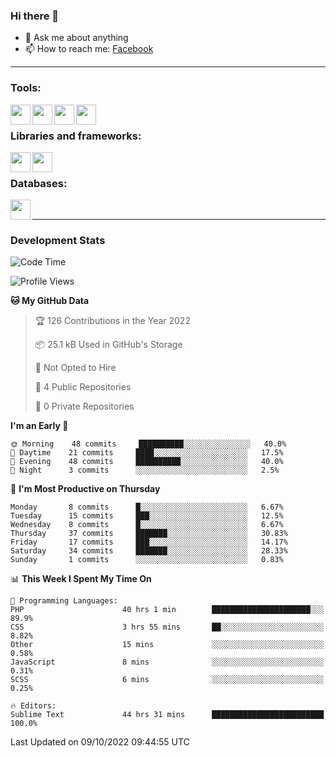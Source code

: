 ### Hi there 👋

<!-- - 🔭 I’m currently working on [huyviet] -->
- 💬 Ask me about anything
- 📫 How to reach me: [Facebook]
<!-- - ⚡ Fun fact: abc -->

---

### Tools:
<img align='left' height="32" width="32" src="https://cdn.jsdelivr.net/npm/simple-icons@4.8.0/icons/phpstorm.svg" />
<img align='left' height="32" width="32" src="https://cdn.jsdelivr.net/npm/simple-icons@4.8.0/icons/sublimetext.svg" />
<img align='left' height="32" width="32" src="https://cdn.jsdelivr.net/npm/simple-icons@4.8.0/icons/laragon.svg" />
<img align='left' height="32" width="32" src="https://cdn.jsdelivr.net/npm/simple-icons@4.8.0/icons/xampp.svg" />
<br>

### Libraries and frameworks:
<img align='left' height="32" width="32" src="https://cdn.jsdelivr.net/npm/simple-icons@4.8.0/icons/laravel.svg" />
<img align='left' height="32" width="32" src="https://cdn.jsdelivr.net/npm/simple-icons@4.8.0/icons/jquery.svg" />
<br>

### Databases:
<img align='left' height="32" width="32" src="https://cdn.jsdelivr.net/npm/simple-icons@4.8.0/icons/mysql.svg" />
<br>

---
### Development Stats
<!--START_SECTION:waka-->
![Code Time](http://img.shields.io/badge/Code%20Time-188%20hrs%207%20mins-blue)

![Profile Views](http://img.shields.io/badge/Profile%20Views-0-blue)

**🐱 My GitHub Data** 

> 🏆 126 Contributions in the Year 2022
 > 
> 📦 25.1 kB Used in GitHub's Storage 
 > 
> 🚫 Not Opted to Hire
 > 
> 📜 4 Public Repositories 
 > 
> 🔑 0 Private Repositories  
 > 
**I'm an Early 🐤** 

```text
🌞 Morning    48 commits     ██████████░░░░░░░░░░░░░░░   40.0% 
🌆 Daytime    21 commits     ████░░░░░░░░░░░░░░░░░░░░░   17.5% 
🌃 Evening    48 commits     ██████████░░░░░░░░░░░░░░░   40.0% 
🌙 Night      3 commits      ░░░░░░░░░░░░░░░░░░░░░░░░░   2.5%

```
📅 **I'm Most Productive on Thursday** 

```text
Monday       8 commits      █░░░░░░░░░░░░░░░░░░░░░░░░   6.67% 
Tuesday      15 commits     ███░░░░░░░░░░░░░░░░░░░░░░   12.5% 
Wednesday    8 commits      █░░░░░░░░░░░░░░░░░░░░░░░░   6.67% 
Thursday     37 commits     ███████░░░░░░░░░░░░░░░░░░   30.83% 
Friday       17 commits     ███░░░░░░░░░░░░░░░░░░░░░░   14.17% 
Saturday     34 commits     ███████░░░░░░░░░░░░░░░░░░   28.33% 
Sunday       1 commits      ░░░░░░░░░░░░░░░░░░░░░░░░░   0.83%

```


📊 **This Week I Spent My Time On** 

```text
💬 Programming Languages: 
PHP                      40 hrs 1 min        ██████████████████████░░░   89.9% 
CSS                      3 hrs 55 mins       ██░░░░░░░░░░░░░░░░░░░░░░░   8.82% 
Other                    15 mins             ░░░░░░░░░░░░░░░░░░░░░░░░░   0.58% 
JavaScript               8 mins              ░░░░░░░░░░░░░░░░░░░░░░░░░   0.31% 
SCSS                     6 mins              ░░░░░░░░░░░░░░░░░░░░░░░░░   0.25%

🔥 Editors: 
Sublime Text             44 hrs 31 mins      █████████████████████████   100.0%

```


 Last Updated on 09/10/2022 09:44:55 UTC
<!--END_SECTION:waka-->

[huyviet]: https://huyviet.vn/
[Facebook]: https://www.facebook.com/profile.php?id=100075294702642
